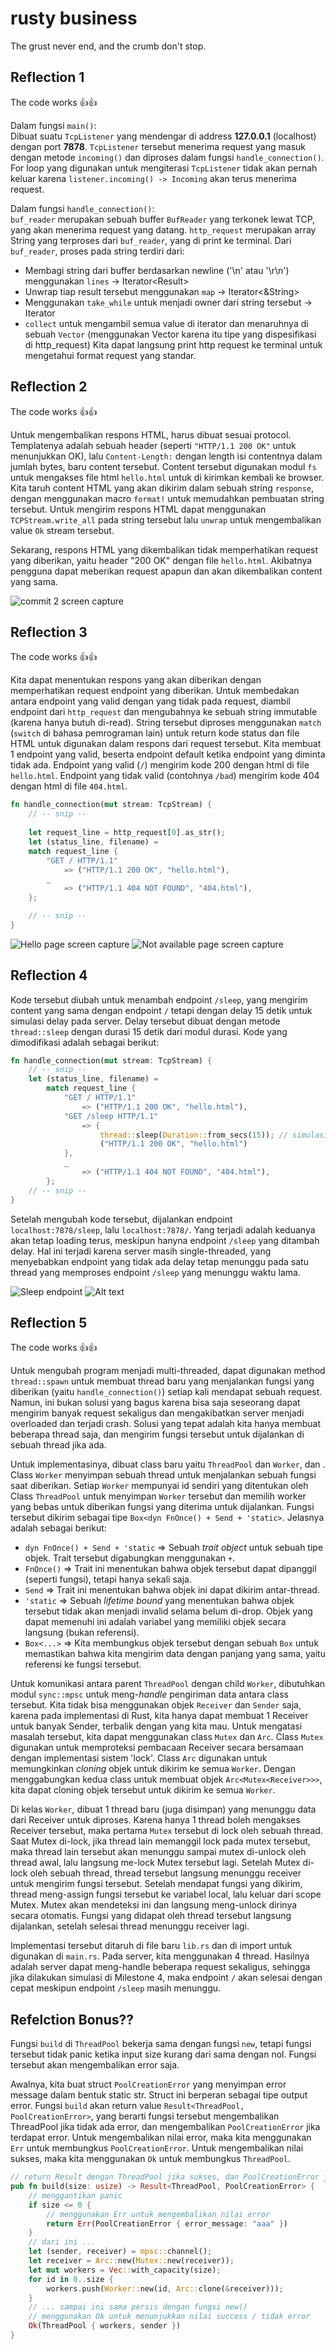 # rusty business

The grust never end, and the crumb don't stop.

## Reflection 1
The code works 👍👍

Dalam fungsi `main()`:\
Dibuat suatu `TcpListener` yang mendengar di address **127.0.0.1** (localhost) dengan port **7878**.
`TcpListener` tersebut menerima request yang masuk dengan metode `incoming()` dan diproses dalam fungsi `handle_connection()`.
For loop yang digunakan untuk mengiterasi `TcpListener` tidak akan pernah keluar karena `listener.incoming() -> Incoming` akan terus menerima request.

Dalam fungsi `handle_connection()`:\
`buf_reader` merupakan sebuah buffer `BufReader` yang terkonek lewat TCP, yang akan menerima request yang datang.
`http_request` merupakan array String yang terproses dari `buf_reader`, yang di print ke terminal.
Dari `buf_reader`, proses pada string terdiri dari:
- Membagi string dari buffer berdasarkan newline ('\n' atau '\r\n') menggunakan `lines` -> Iterator<Result<String>>
- Unwrap tiap result tersebut menggunakan `map` -> Iterator<&String>
- Menggunakan `take_while` untuk menjadi owner dari string tersebut -> Iterator<String>
- `collect` untuk mengambil semua value di iterator dan menaruhnya di sebuah `Vector` (menggunakan Vector karena itu tipe yang dispesifikasi di http_request)
Kita dapat langsung print http request ke terminal untuk mengetahui format request yang standar. 


## Reflection 2
The code works 👍👍

Untuk mengembalikan respons HTML, harus dibuat sesuai protocol.
Templatenya adalah sebuah header (seperti `"HTTP/1.1 200 OK"` untuk menunjukkan OK), lalu `Content-Length:` dengan length isi contentnya dalam jumlah bytes, baru content tersebut.
Content tersebut digunakan modul `fs` untuk mengakses file html `hello.html` untuk di kirimkan kembali ke browser.
Kita taruh content HTML yang akan dikirim dalam sebuah string `response`, dengan menggunakan macro `format!` untuk memudahkan pembuatan string tersebut.
Untuk mengirim respons HTML dapat menggunakan `TCPStream.write_all` pada string tersebut lalu `unwrap` untuk mengembalikan value `Ok` stream tersebut.

Sekarang, respons HTML yang dikembalikan tidak memperhatikan request yang diberikan, yaitu header "200 OK" dengan file `hello.html`.
Akibatnya pengguna dapat meberikan request apapun dan akan dikembalikan content yang sama.


![commit 2 screen capture](/archiveme/m2_working.png)


## Reflection 3
The code works 👍👍

Kita dapat menentukan respons yang akan diberikan dengan memperhatikan request endpoint yang diberikan.
Untuk membedakan antara endpoint yang valid dengan yang tidak pada request, diambil endpoint dari `http_request` dan mengubahnya ke sebuah string immutable (karena hanya butuh di-read).
String tersebut diproses menggunakan `match` (`switch` di bahasa pemrograman lain) untuk return kode status dan file HTML untuk digunakan dalam respons dari request tersebut.
Kita membuat 1 endpoint yang valid, beserta endpoint default ketika endpoint yang diminta tidak ada.
Endpoint yang valid (`/`) mengirim kode 200 dengan html di file `hello.html`.
Endpoint yang tidak valid (contohnya `/bad`) mengirim kode 404 dengan html di file `404.html`.

```rust
fn handle_connection(mut stream: TcpStream) {
    // -- snip --
    
    let request_line = http_request[0].as_str();
    let (status_line, filename) =
    match request_line {
        "GET / HTTP/1.1"
            => ("HTTP/1.1 200 OK", "hello.html"),
        _ 
            => ("HTTP/1.1 404 NOT FOUND", "404.html"),
    };

    // -- snip --
}
```

![Hello page screen capture](/archiveme/m3_ok.png)
![Not available page screen capture](/archiveme/m3_bad.png)


## Reflection 4
Kode tersebut diubah untuk menambah endpoint `/sleep`, yang mengirim content yang sama dengan endpoint `/` tetapi dengan delay 15 detik untuk simulasi delay pada server.
Delay tersebut dibuat dengan metode `thread::sleep` dengan durasi 15 detik dari modul durasi.
Kode yang dimodifikasi adalah sebagai berikut:
```rust
fn handle_connection(mut stream: TcpStream) {
    // -- snip --
    let (status_line, filename) =
        match request_line {
            "GET / HTTP/1.1"
                => ("HTTP/1.1 200 OK", "hello.html"),
            "GET /sleep HTTP/1.1"
                => {
                    thread::sleep(Duration::from_secs(15)); // simulasi delay
                    ("HTTP/1.1 200 OK", "hello.html")
            },
            _
                => ("HTTP/1.1 404 NOT FOUND", "404.html"),
        };
    // -- snip --
}
```

Setelah mengubah kode tersebut, dijalankan endpoint `localhost:7878/sleep`, lalu `localhost:7878/`.
Yang terjadi adalah keduanya akan tetap loading terus, meskipun hanyna endpoint `/sleep` yang ditambah delay.
Hal ini terjadi karena server masih single-threaded, yang menyebabkan endpoint yang tidak ada delay tetap menunggu pada satu thread yang memproses endpoint `/sleep` yang menunggu waktu lama.

![Sleep endpoint](/archiveme/m4_sleep.png)
![Alt text](/archiveme/m4_delayed.png)


## Reflection 5
The code works 👍👍

Untuk mengubah program menjadi multi-threaded, dapat digunakan method `thread::spawn` untuk membuat thread baru yang menjalankan fungsi yang diberikan (yaitu `handle_connection()`) setiap kali mendapat sebuah request.
Namun, ini bukan solusi yang bagus karena bisa saja seseorang dapat mengirim banyak request sekaligus dan mengakibatkan server menjadi overloaded dan terjadi crash.
Solusi yang tepat adalah kita hanya membuat beberapa thread saja, dan mengirim fungsi tersebut untuk dijalankan di sebuah thread jika ada.

Untuk implementasinya, dibuat class baru yaitu `ThreadPool` dan `Worker`, dan .
Class `Worker` menyimpan sebuah thread untuk menjalankan sebuah fungsi saat diberikan.
Setiap `Worker` mempunyai id sendiri yang ditentukan oleh 
Class `ThreadPool` untuk menyimpan `Worker` tersebut dan memilih worker yang bebas untuk diberikan fungsi yang diterima untuk dijalankan.
Fungsi tersebut dikirim sebagai tipe `Box<dyn FnOnce() + Send + 'static>`. Jelasnya adalah sebagai berikut:
- `dyn FnOnce() + Send + 'static` => Sebuah *trait object* untuk sebuah tipe objek. Trait tersebut digabungkan menggunakan `+`.
- `FnOnce()` => Trait ini menentukan bahwa objek tersebut dapat dipanggil (seperti fungsi), tetapi hanya sekali saja.
- `Send` => Trait ini menentukan bahwa objek ini dapat dikirim antar-thread.
- `'static` => Sebuah *lifetime bound* yang menentukan bahwa objek tersebut tidak akan menjadi invalid selama belum di-drop. Objek yang dapat memenuhi ini adalah variabel yang memiliki objek secara langsung  (bukan referensi). 
- `Box<...>` => Kita membungkus objek tersebut dengan sebuah `Box` untuk memastikan bahwa kita mengirim data dengan panjang yang sama, yaitu referensi ke fungsi tersebut.

Untuk komunikasi antara parent `ThreadPool` dengan child `Worker`, dibutuhkan modul `sync::mpsc` untuk meng-*handle* pengiriman data antara class tersebut.
Kita tidak bisa menggunakan objek `Receiver` dan `Sender` saja, karena pada implementasi di Rust, kita hanya dapat membuat 1 Receiver untuk banyak Sender, terbalik dengan yang kita mau.
Untuk mengatasi masalah tersebut, kita dapat menggunakan class `Mutex` dan `Arc`.
Class `Mutex` digunakan untuk memproteksi pembacaan Receiver secara bersamaan dengan implementasi sistem 'lock'.
Class `Arc` digunakan untuk memungkinkan _cloning_ objek untuk dikirim ke semua `Worker`.
Dengan menggabungkan kedua class untuk membuat objek `Arc<Mutex<Receiver>>>`, kita dapat cloning objek tersebut untuk dikirim ke semua `Worker`.

Di kelas `Worker`, dibuat 1 thread baru (juga disimpan) yang menunggu data dari Receiver untuk diproses.
Karena hanya 1 thread boleh mengakses Receiver tersebut, maka pertama `Mutex` tersebut di lock oleh sebuah thread.
Saat Mutex di-lock, jika thread lain memanggil lock pada mutex tersebut, maka thread lain tersebut akan menunggu sampai mutex di-unlock oleh thread awal, lalu langsung me-lock Mutex tersebut lagi.
Setelah Mutex di-lock oleh sebuah thread, thread tersebut langsung menunggu receiver untuk mengirim fungsi tersebut.
Setelah mendapat fungsi yang dikirim, thread meng-assign fungsi tersebut ke variabel local, lalu keluar dari scope Mutex.
Mutex akan mendeteksi ini dan langsung meng-unlock dirinya secara otomatis.
Fungsi yang didapat oleh thread tersebut langsung dijalankan, setelah selesai thread menunggu receiver lagi.

Implementasi tersebut ditaruh di file baru `lib.rs` dan di import untuk digunakan di `main.rs`.
Pada server, kita menggunakan 4 thread.
Hasilnya adalah server dapat meng-handle beberapa request sekaligus, sehingga jika dilakukan simulasi di Milestone 4,
maka endpoint `/` akan selesai dengan cepat meskipun endpoint `/sleep` masih menunggu.



## Refelction Bonus??
Fungsi `build` di `ThreadPool` bekerja sama dengan fungsi `new`, tetapi fungsi tersebut tidak panic ketika input size kurang dari sama dengan nol. Fungsi tersebut akan mengembalikan error saja.

Awalnya, kita buat struct `PoolCreationError` yang menyimpan error message dalam bentuk static str.
Struct ini berperan sebagai tipe output error.
Fungsi `build` akan return value `Result<ThreadPool, PoolCreationError>`, yang berarti fungsi tersebut mengembalikan ThreadPool jika tidak ada error, dan mengembalikan `PoolCreationError` jika terdapat error.
Untuk mengembalikan nilai error, maka kita menggunakan `Err` untuk membungkus `PoolCreationError`.
Untuk mengembalikan nilai sukses, maka kita menggunakan `Ok` untuk membungkus `ThreadPool`.

```rust
// return Result dengan ThreadPool jika sukses, dan PoolCreationError jika error
pub fn build(size: usize) -> Result<ThreadPool, PoolCreationError> {
    // menggantikan panic
    if size <= 0 {
        // menggunakan Err untuk mengembalikan nilai error
        return Err(PoolCreationError { error_message: "aaa" })
    }
    // dari ini ...
    let (sender, receiver) = mpsc::channel();
    let receiver = Arc::new(Mutex::new(receiver));
    let mut workers = Vec::with_capacity(size);
    for id in 0..size {
        workers.push(Worker::new(id, Arc::clone(&receiver)));
    }
    // ... sampai ini sama persis dengan fungsi new()
    // menggunakan Ok untuk menunjukkan nilai success / tidak error
    Ok(ThreadPool { workers, sender })
}
```